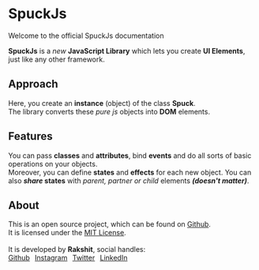 # SpuckJs
Welcome to the official SpuckJs documentation

**SpuckJs** is a *new* **JavaScript Library** which lets you create **UI Elements**, just like any other framework.<br/>

## Approach
Here, you create an **instance** (object) of the class **Spuck**.<br/>
The library converts these *pure js* objects into **DOM** elements.<br/>
## Features
You can pass **classes** and **attributes**, bind **events** and do all sorts of basic operations on your objects.<br/>
Moreover, you can define **states** and **effects** for each new object. You can also ***share* states** with *parent, partner or child*  elements ***(doesn't matter)***.<br/>
## About
This is an open source project, which can be found on 
[Github](https://github.com/spuckhafte/SpuckJs).<br/>
It is licensed under the [MIT License](https://github.com/spuckhafte/SpuckJs/blob/master/LICENSE).<br/><br/>
It is developed by **Rakshit**, social handles:<br/>
[Github](https://github.com/spuckhafte)⠀[Instagram](https://www.instagram.com/spuckhafte/)⠀[Twitter](https://twitter.com/spuckhafte)⠀[LinkedIn](https://www.linkedin.com/in/rakshit-joshi-ab6892217/)<br/>